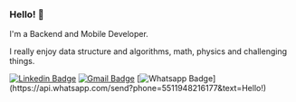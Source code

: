 ### Hello! 👋

I'm a Backend and Mobile Developer.

I really enjoy data structure and algorithms, math, physics and challenging things.

[![Linkedin Badge](https://img.shields.io/badge/-LinkedIn-black?logo=Linkedin&logoColor=blue&link=https://www.linkedin.com/in/gustavo-alves-8107b7193)](https://www.linkedin.com/in/gustavo-alves-8107b7193)
[![Gmail Badge](https://img.shields.io/badge/-Gmail-black?style=flat-square&logo=Gmail&link=mailto:gustavoalvesb.dealmeida@gmail.com)](mailto:gustavoalvesb.dealmeida@gmail.com)
[![Whatsapp Badge](https://img.shields.io/badge/-Whatsapp-black?style=flat-square&labelColor=4CA143&logo=whatsapp&logoColor=white&link=https://api.whatsapp.com/send?phone=5511951272956&text=Olá!)](https://api.whatsapp.com/send?phone=5511948216177&text=Hello!)
